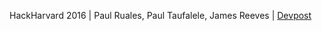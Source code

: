 HackHarvard 2016 | Paul Ruales, Paul Taufalele, James Reeves | [Devpost](https://devpost.com/software/congeneality-1lteq5)
